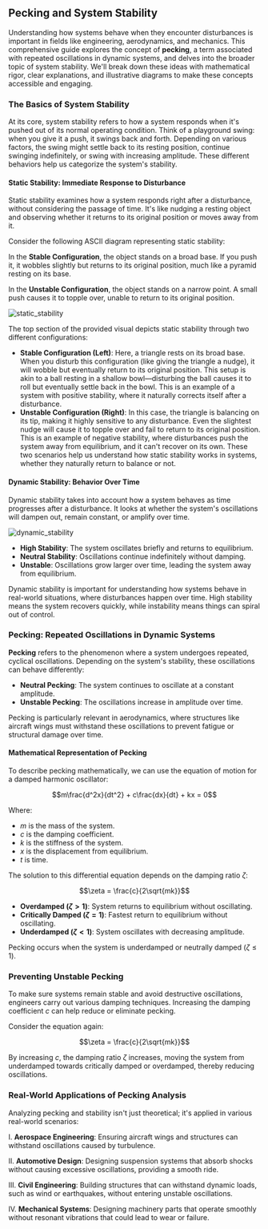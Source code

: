 ## Pecking and System Stability

Understanding how systems behave when they encounter disturbances is important in fields like engineering, aerodynamics, and mechanics. This comprehensive guide explores the concept of **pecking**, a term associated with repeated oscillations in dynamic systems, and delves into the broader topic of system stability. We'll break down these ideas with mathematical rigor, clear explanations, and illustrative diagrams to make these concepts accessible and engaging.

### The Basics of System Stability

At its core, system stability refers to how a system responds when it's pushed out of its normal operating condition. Think of a playground swing: when you give it a push, it swings back and forth. Depending on various factors, the swing might settle back to its resting position, continue swinging indefinitely, or swing with increasing amplitude. These different behaviors help us categorize the system's stability.

#### Static Stability: Immediate Response to Disturbance

Static stability examines how a system responds right after a disturbance, without considering the passage of time. It's like nudging a resting object and observing whether it returns to its original position or moves away from it.

Consider the following ASCII diagram representing static stability:

In the **Stable Configuration**, the object stands on a broad base. If you push it, it wobbles slightly but returns to its original position, much like a pyramid resting on its base.

In the **Unstable Configuration**, the object stands on a narrow point. A small push causes it to topple over, unable to return to its original position.

![static_stability](https://github.com/user-attachments/assets/2d6d4d04-10bb-471f-bdc8-d52b4c2b3442)

The top section of the provided visual depicts static stability through two different configurations:

- **Stable Configuration (Left)**: Here, a triangle rests on its broad base. When you disturb this configuration (like giving the triangle a nudge), it will wobble but eventually return to its original position. This setup is akin to a ball resting in a shallow bowl—disturbing the ball causes it to roll but eventually settle back in the bowl. This is an example of a system with positive stability, where it naturally corrects itself after a disturbance.
- **Unstable Configuration (Right)**: In this case, the triangle is balancing on its tip, making it highly sensitive to any disturbance. Even the slightest nudge will cause it to topple over and fail to return to its original position. This is an example of negative stability, where disturbances push the system away from equilibrium, and it can't recover on its own.
These two scenarios help us understand how static stability works in systems, whether they naturally return to balance or not.

#### Dynamic Stability: Behavior Over Time

Dynamic stability takes into account how a system behaves as time progresses after a disturbance. It looks at whether the system's oscillations will dampen out, remain constant, or amplify over time.

![dynamic_stability](https://github.com/user-attachments/assets/9d665289-cc0b-4fcf-89aa-70dd33f7cd97)

- **High Stability**: The system oscillates briefly and returns to equilibrium.
- **Neutral Stability**: Oscillations continue indefinitely without damping.
- **Unstable**: Oscillations grow larger over time, leading the system away from equilibrium.

Dynamic stability is important for understanding how systems behave in real-world situations, where disturbances happen over time. High stability means the system recovers quickly, while instability means things can spiral out of control.

### Pecking: Repeated Oscillations in Dynamic Systems

**Pecking** refers to the phenomenon where a system undergoes repeated, cyclical oscillations. Depending on the system's stability, these oscillations can behave differently:

- **Neutral Pecking**: The system continues to oscillate at a constant amplitude.
- **Unstable Pecking**: The oscillations increase in amplitude over time.

Pecking is particularly relevant in aerodynamics, where structures like aircraft wings must withstand these oscillations to prevent fatigue or structural damage over time.

#### Mathematical Representation of Pecking

To describe pecking mathematically, we can use the equation of motion for a damped harmonic oscillator:

$$m\frac{d^2x}{dt^2} + c\frac{dx}{dt} + kx = 0$$

Where:

- $m$ is the mass of the system.
- $c$ is the damping coefficient.
- $k$ is the stiffness of the system.
- $x$ is the displacement from equilibrium.
- $t$ is time.

The solution to this differential equation depends on the damping ratio $\zeta$:

$$\zeta = \frac{c}{2\sqrt{mk}}$$

- **Overdamped ($\zeta > 1$)**: System returns to equilibrium without oscillating.
- **Critically Damped ($\zeta = 1$)**: Fastest return to equilibrium without oscillating.
- **Underdamped ($\zeta < 1$)**: System oscillates with decreasing amplitude.

Pecking occurs when the system is underdamped or neutrally damped ($\zeta \leq 1$).

### Preventing Unstable Pecking

To make sure systems remain stable and avoid destructive oscillations, engineers carry out various damping techniques. Increasing the damping coefficient $c$ can help reduce or eliminate pecking.

Consider the equation again:

$$\zeta = \frac{c}{2\sqrt{mk}}$$

By increasing $c$, the damping ratio $\zeta$ increases, moving the system from underdamped towards critically damped or overdamped, thereby reducing oscillations.

### Real-World Applications of Pecking Analysis

Analyzing pecking and stability isn't just theoretical; it's applied in various real-world scenarios:

I. **Aerospace Engineering**: Ensuring aircraft wings and structures can withstand oscillations caused by turbulence.

II. **Automotive Design**: Designing suspension systems that absorb shocks without causing excessive oscillations, providing a smooth ride.

III. **Civil Engineering**: Building structures that can withstand dynamic loads, such as wind or earthquakes, without entering unstable oscillations.

IV. **Mechanical Systems**: Designing machinery parts that operate smoothly without resonant vibrations that could lead to wear or failure.
